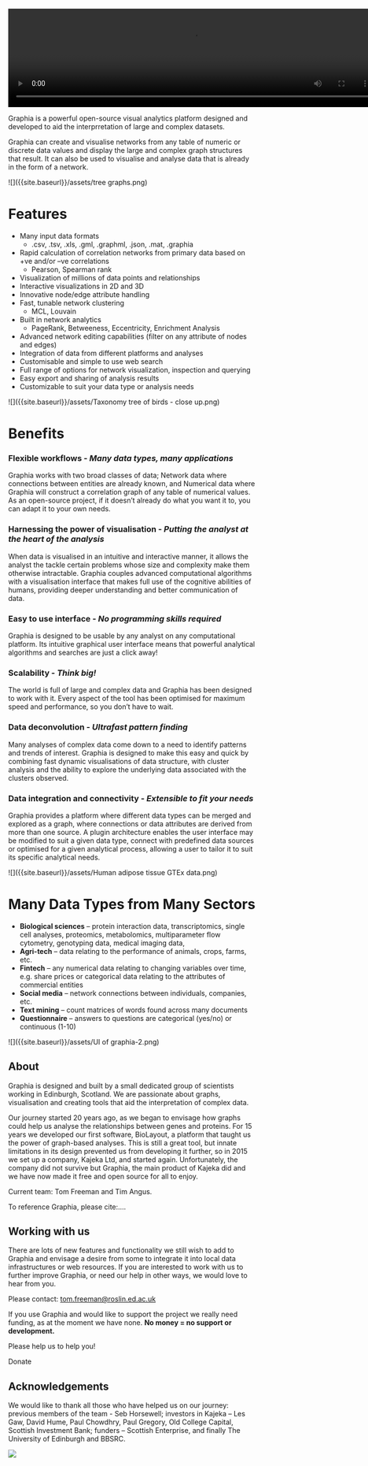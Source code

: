  <video autoplay src="{{site.baseurl}}/assets/banner_blur.webm" width="750" height="200" controls autoplay loop></video>

Graphia is a powerful open-source visual analytics platform designed and developed to aid the interprretation of large and complex datasets. 

Graphia can create and visualise networks from any table of numeric or discrete data values and display the large and complex graph structures that result. It can also be used to visualise and analyse data that is already in the form of a network.


![]({{site.baseurl}}/assets/tree graphs.png)

 

# **Features**

- Many input data formats 
	- .csv, .tsv, .xls, .gml, .graphml, .json, .mat, .graphia
- Rapid calculation of correlation networks from primary data based on +ve and/or –ve correlations 
	- Pearson, Spearman rank
- Visualization of millions of data points and relationships
- Interactive visualizations in 2D and 3D
- Innovative node/edge attribute handling
- Fast, tunable network clustering 
	- MCL, Louvain
- Built in network analytics 
	- PageRank, Betweeness, Eccentricity, Enrichment Analysis
- Advanced network editing capabilities (filter on any attribute of nodes and edges)
- Integration of data from different platforms and analyses
- Customisable and simple to use web search
- Full range of options for network visualization, inspection and querying
- Easy export and sharing of analysis results
- Customizable to suit your data type or analysis needs


![]({{site.baseurl}}/assets/Taxonomy tree of birds - close up.png)


# **Benefits**

### **Flexible workflows - _Many data types, many applications_**

Graphia works with two broad classes of data; Network data where connections between entities are already known, and Numerical data where Graphia will construct a correlation graph of any table of numerical values. As an open-source project, if it doesn’t already do what you want it to, you can adapt it to your own needs.

### **Harnessing the power of visualisation - _Putting the analyst at the heart of the analysis_**

When data is visualised in an intuitive and interactive manner, it allows the analyst the tackle certain problems whose size and complexity make them otherwise intractable. Graphia couples advanced computational algorithms with a visualisation interface that makes full use of the cognitive abilities of humans, providing deeper understanding and better communication of data.

### **Easy to use interface - _No programming skills required_**

Graphia is designed to be usable by any analyst on any computational platform. Its intuitive graphical user interface means that powerful analytical algorithms and searches are just a click away! 

### **Scalability - _Think big!_**

The world is full of large and complex data and Graphia has been designed to work with it. Every aspect of the tool has been optimised for maximum speed and performance, so you don’t have to wait.


### **Data deconvolution - _Ultrafast pattern finding_**

Many analyses of complex data come down to a need to identify patterns and trends of interest. Graphia is designed to make this easy and quick by combining fast dynamic visualisations of data structure, with cluster analysis and the ability to explore the underlying data associated with the clusters observed.

 
### **Data integration and connectivity - _Extensible to fit your needs_**

Graphia provides a platform where different data types can be merged and explored as a graph, where connections or data attributes are derived from more than one source.  A plugin architecture enables the user interface may be modified to suit a given data type, connect with predefined data sources or optimised for a given analytical process, allowing a user to tailor it to suit its specific analytical needs.

![]({{site.baseurl}}/assets/Human adipose tissue GTEx data.png)

# **Many Data Types from Many Sectors**

- **Biological sciences** – protein interaction data, transcriptomics, single cell analyses, proteomics, metabolomics, multiparameter flow cytometry, genotyping data, medical imaging data,
- **Agri-tech** – data relating to the performance of animals, crops, farms, etc.
- **Fintech** – any numerical data relating to changing variables over time, e.g. share prices or categorical data relating to the attributes of commercial entities
- **Social media** – network connections between individuals, companies, etc.
- **Text mining** – count matrices of words found across many documents
- **Questionnaire** – answers to questions are categorical (yes/no) or continuous (1-10)


 ![]({{site.baseurl}}/assets/UI of graphia-2.png)
 
## **About**

Graphia is designed and built by a small dedicated group of scientists working in Edinburgh, Scotland. We are passionate about graphs, visualisation and creating tools that aid the interpretation of complex data. 

Our journey started 20 years ago, as we began to envisage how graphs could help us analyse the relationships between genes and proteins. For 15 years we developed our first software, BioLayout, a platform that taught us the power of graph-based analyses. This is still a great tool, but innate limitations in its design prevented us from developing it further, so in 2015 we set up a company, Kajeka Ltd, and started again.  Unfortunately, the company did not survive but Graphia, the main product of Kajeka did and we have now made it free and open source for all to enjoy. 

Current team: Tom Freeman and Tim Angus. 

To reference Graphia, please cite:….


## **Working with us**

There are lots of new features and functionality we still wish to add to Graphia and envisage a desire from some to integrate it into local data infrastructures or web resources. If you are interested to work with us to further improve Graphia, or need our help in other ways, we would love to hear from you.

Please contact: tom.freeman@roslin.ed.ac.uk

If you use Graphia and would like to support the project we really need funding, as at the moment we have none. **No money = no support or development.** 

Please help us to help you!

Donate


## **Acknowledgements** ##

We would like to thank all those who have helped us on our journey: previous members of the team - Seb Horsewell; investors in Kajeka – Les Gaw, David Hume, Paul Chowdhry, Paul Gregory, Old College Capital, Scottish Investment Bank; funders – Scottish Enterprise, and finally The University of Edinburgh and BBSRC.

![]({{site.baseurl}}/assets/Logos.png)
